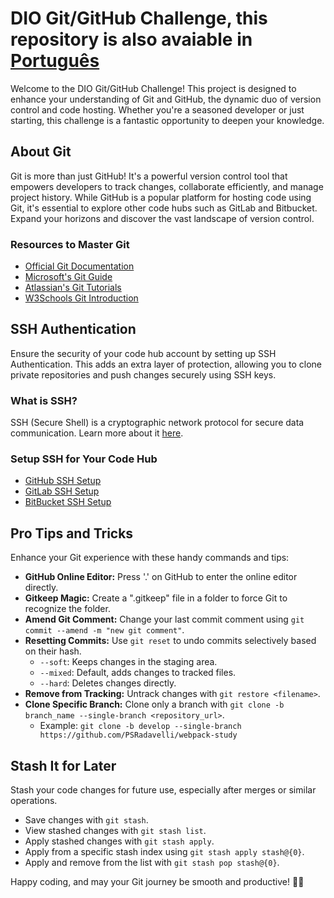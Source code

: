 # DIO Git/GitHub Challenge, this repository is also avaiable in [Português](https://github.com/PSRadavelli/dio-github-challenge/blob/develop/READMEpt-br.md)

Welcome to the DIO Git/GitHub Challenge! This project is designed to enhance your understanding of Git and GitHub, the dynamic duo of version control and code hosting. Whether you're a seasoned developer or just starting, this challenge is a fantastic opportunity to deepen your knowledge.

## About Git

Git is more than just GitHub! It's a powerful version control tool that empowers developers to track changes, collaborate efficiently, and manage project history. While GitHub is a popular platform for hosting code using Git, it's essential to explore other code hubs such as GitLab and Bitbucket. Expand your horizons and discover the vast landscape of version control.

### Resources to Master Git

- [Official Git Documentation](https://git-scm.com/doc)
- [Microsoft's Git Guide](https://learn.microsoft.com/pt-br/devops/develop/git/what-is-git)
- [Atlassian's Git Tutorials](https://www.atlassian.com/git/tutorials/what-is-git)
- [W3Schools Git Introduction](https://www.w3schools.com/git/git_intro.asp?remote=github)

## SSH Authentication

Ensure the security of your code hub account by setting up SSH Authentication. This adds an extra layer of protection, allowing you to clone private repositories and push changes securely using SSH keys.

### What is SSH?

SSH (Secure Shell) is a cryptographic network protocol for secure data communication. Learn more about it [here](https://www.techtarget.com/searchsecurity/definition/Secure-Shell).

### Setup SSH for Your Code Hub

- [GitHub SSH Setup](https://docs.github.com/pt/authentication/connecting-to-github-with-ssh/generating-a-new-ssh-key-and-adding-it-to-the-ssh-agent)
- [GitLab SSH Setup](https://docs.gitlab.com/ee/user/ssh.html)
- [BitBucket SSH Setup](https://bitbucket.org/account/settings/ssh-keys/)

## Pro Tips and Tricks

Enhance your Git experience with these handy commands and tips:

- **GitHub Online Editor:** Press '.' on GitHub to enter the online editor directly.
- **Gitkeep Magic:** Create a ".gitkeep" file in a folder to force Git to recognize the folder.
- **Amend Git Comment:** Change your last commit comment using `git commit --amend -m "new git comment"`.
- **Resetting Commits:** Use `git reset` to undo commits selectively based on their hash.
  - `--soft`: Keeps changes in the staging area.
  - `--mixed`: Default, adds changes to tracked files.
  - `--hard`: Deletes changes directly.
- **Remove from Tracking:** Untrack changes with `git restore <filename>`.
- **Clone Specific Branch:** Clone only a branch with `git clone -b branch_name --single-branch <repository_url>`.
  - Example: `git clone -b develop --single-branch https://github.com/PSRadavelli/webpack-study`

## Stash It for Later

Stash your code changes for future use, especially after merges or similar operations.

- Save changes with `git stash`.
- View stashed changes with `git stash list`.
- Apply stashed changes with `git stash apply`.
- Apply from a specific stash index using `git stash apply stash@{0}`.
- Apply and remove from the list with `git stash pop stash@{0}`.

Happy coding, and may your Git journey be smooth and productive! 🚀✨
